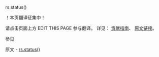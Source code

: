  rs.status()

 ！本页翻译征集中！

请点击页面上方 EDIT THIS PAGE 参与翻译。
详见：
[贡献指南]( https://github.com/whaleal/MongoDB-Manual-zh/blob/master/CONTRIBUTING.md )、
[原文链接](  https://docs.mongodb.com/manual/reference/method/rs.status/  )。

 参见

原文 - [rs.status()]( https://docs.mongodb.com/manual/reference/method/rs.status/ )


